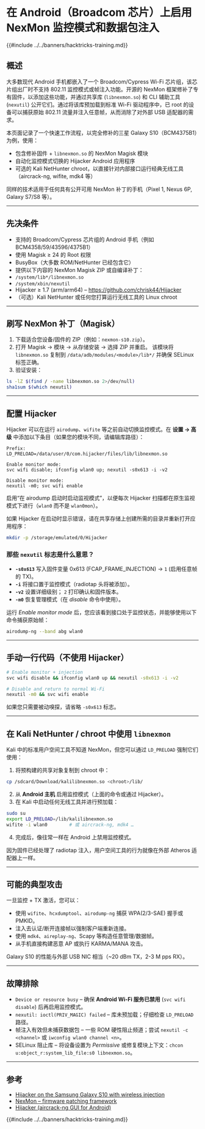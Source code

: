 # 在 Android（Broadcom 芯片）上启用 NexMon 监控模式和数据包注入

{{#include ../../banners/hacktricks-training.md}}

## 概述
大多数现代 Android 手机都嵌入了一个 Broadcom/Cypress Wi-Fi 芯片组，该芯片组出厂时不支持 802.11 监控模式或帧注入功能。开源的 NexMon 框架修补了专有固件，以添加这些功能，并通过共享库 (`libnexmon.so`) 和 CLI 辅助工具 (`nexutil`) 公开它们。通过将该库预加载到标准 Wi-Fi 驱动程序中，已 root 的设备可以捕获原始 802.11 流量并注入任意帧，从而消除了对外部 USB 适配器的需求。

本页面记录了一个快速工作流程，以完全修补的三星 Galaxy S10（BCM4375B1）为例，使用：

* 包含修补固件 + `libnexmon.so` 的 NexMon Magisk 模块
* 自动化监控模式切换的 Hijacker Android 应用程序
* 可选的 Kali NetHunter chroot，以直接针对内部接口运行经典无线工具（aircrack-ng, wifite, mdk4 等）

同样的技术适用于任何具有公开可用 NexMon 补丁的手机（Pixel 1, Nexus 6P, Galaxy S7/S8 等）。

---

## 先决条件
* 支持的 Broadcom/Cypress 芯片组的 Android 手机（例如 BCM4358/59/43596/4375B1）
* 使用 Magisk ≥ 24 的 Root 权限
* BusyBox（大多数 ROM/NetHunter 已经包含它）
* 提供以下内容的 NexMon Magisk ZIP 或自编译补丁：
* `/system/lib*/libnexmon.so`
* `/system/xbin/nexutil`
* Hijacker ≥ 1.7 (arm/arm64) – https://github.com/chrisk44/Hijacker
* （可选）Kali NetHunter 或任何您打算运行无线工具的 Linux chroot

---

## 刷写 NexMon 补丁（Magisk）
1. 下载适合您设备/固件的 ZIP（例如：`nexmon-s10.zip`）。
2. 打开 Magisk -> 模块 -> 从存储安装 -> 选择 ZIP 并重启。
该模块将 `libnexmon.so` 复制到 `/data/adb/modules/<module>/lib*/` 并确保 SELinux 标签正确。
3. 验证安装：
```bash
ls -lZ $(find / -name libnexmon.so 2>/dev/null)
sha1sum $(which nexutil)
```

---

## 配置 Hijacker
Hijacker 可以在运行 `airodump`、`wifite` 等之前自动切换监控模式。在 **设置 -> 高级** 中添加以下条目（如果您的模块不同，请编辑库路径）：
```
Prefix:
LD_PRELOAD=/data/user/0/com.hijacker/files/lib/libnexmon.so

Enable monitor mode:
svc wifi disable; ifconfig wlan0 up; nexutil -s0x613 -i -v2

Disable monitor mode:
nexutil -m0; svc wifi enable
```
启用“在 airodump 启动时启动监视模式”，以便每次 Hijacker 扫描都在原生监视模式下进行（`wlan0` 而不是 `wlan0mon`）。

如果 Hijacker 在启动时显示错误，请在共享存储上创建所需的目录并重新打开应用程序：
```bash
mkdir -p /storage/emulated/0/Hijacker
```
### 那些 `nexutil` 标志是什么意思？
* **`-s0x613`**   写入固件变量 0x613 (FCAP_FRAME_INJECTION) → `1` (启用任意帧的 TX)。
* **`-i`**         将接口置于监控模式（radiotap 头将被添加）。
* **`-v2`**        设置详细级别； `2` 打印确认和固件版本。
* **`-m0`**        恢复管理模式（在 *disable* 命令中使用）。

运行 *Enable monitor mode* 后，您应该看到接口处于监控状态，并能够使用以下命令捕获原始帧：
```bash
airodump-ng --band abg wlan0
```
---

## 手动一行代码（不使用 Hijacker）
```bash
# Enable monitor + injection
svc wifi disable && ifconfig wlan0 up && nexutil -s0x613 -i -v2

# Disable and return to normal Wi-Fi
nexutil -m0 && svc wifi enable
```
如果您只需要被动嗅探，请省略 `-s0x613` 标志。

---

## 在 Kali NetHunter / chroot 中使用 `libnexmon`
Kali 中的标准用户空间工具不知道 NexMon，但您可以通过 `LD_PRELOAD` 强制它们使用：

1. 将预构建的共享对象复制到 chroot 中：
```bash
cp /sdcard/Download/kalilibnexmon.so <chroot>/lib/
```
2. 从 **Android 主机** 启用监控模式（上面的命令或通过 Hijacker）。
3. 在 Kali 中启动任何无线工具并进行预加载：
```bash
sudo su
export LD_PRELOAD=/lib/kalilibnexmon.so
wifite -i wlan0        # 或 aircrack-ng, mdk4 …
```
4. 完成后，像往常一样在 Android 上禁用监控模式。

因为固件已经处理了 radiotap 注入，用户空间工具的行为就像在外部 Atheros 适配器上一样。

---

## 可能的典型攻击
一旦监控 + TX 激活，您可以：
* 使用 `wifite`、`hcxdumptool`、`airodump-ng` 捕获 WPA(2/3-SAE) 握手或 PMKID。
* 注入去认证/断开连接帧以强制客户端重新连接。
* 使用 `mdk4`、`aireplay-ng`、Scapy 等构造任意管理/数据帧。
* 从手机直接构建恶意 AP 或执行 KARMA/MANA 攻击。

Galaxy S10 的性能与外部 USB NIC 相当（~20 dBm TX，2-3 M pps RX）。

---

## 故障排除
* `Device or resource busy` – 确保 **Android Wi-Fi 服务已禁用** (`svc wifi disable`) 后再启用监控模式。
* `nexutil: ioctl(PRIV_MAGIC) failed` – 库未预加载；仔细检查 `LD_PRELOAD` 路径。
* 帧注入有效但未捕获数据包 – 一些 ROM 硬性阻止频道；尝试 `nexutil -c <channel>` 或 `iwconfig wlan0 channel <n>`。
* SELinux 阻止库 – 将设备设置为 *Permissive* 或修复模块上下文：`chcon u:object_r:system_lib_file:s0 libnexmon.so`。

---

## 参考
* [Hijacker on the Samsung Galaxy S10 with wireless injection](https://forums.kali.org/t/hijacker-on-the-samsung-galaxy-s10-with-wireless-injection/10305)
* [NexMon – firmware patching framework](https://github.com/seemoo-lab/nexmon)
* [Hijacker (aircrack-ng GUI for Android)](https://github.com/chrisk44/Hijacker)

{{#include ../../banners/hacktricks-training.md}}
